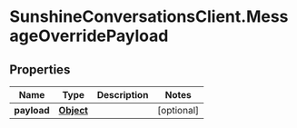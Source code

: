 # SunshineConversationsClient.MessageOverridePayload

## Properties

Name | Type | Description | Notes
------------ | ------------- | ------------- | -------------
**payload** | [**Object**](.md) |  | [optional] 


